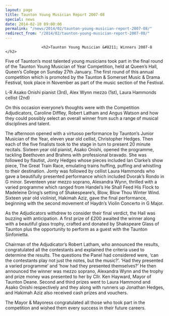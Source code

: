 ```yaml
---
layout: page
title: Taunton Young Musician Report 2007-08
special: news
date: 2014-02-10 09:00:00
permalink: "/news/2014/02/taunton-young-musician-report-2007-08/"
redirect_from: "/2014/02/taunton-young-musician-report-2007-08/"
---
```



                    
                    <h2>Taunton Young Musician &#8211; Winners 2007-8 </h2>
<p>Five of Taunton’s most talented young musicians took part in the final round of the Taunton Young Musician of Year Competition, held at Queen’s Hall, Queen’s College on Sunday 27th January. The first round of this annual competition which is promoted by the Taunton &#038; Somerset Music &#038; Drama Festival, took place in November as part of the music section of the Festival. </p>
<p>L-R Asako Onishi pianist (3rd), Alex Wynn mezzo (1st), Laura Hammonds cellist (2nd)</p>
<p>On this occasion everyone’s thoughts were with the Competition Adjudicators, Caroline Diffley, Robert Latham and Angus Watson and how they could possibly select an overall winner from such a range of musical disciplines and talent.</p>
<p>The afternoon opened with a virtuoso performance by Taunton’s Junior Musician of the Year, eleven year old cellist, Christopher Hedges. Then each of the five finalists took to the stage in turn to present 20 minute recitals. Sixteen year old pianist, Asako Onishi, opened the programme, tackling Beethoven and Brahms with professional bravado. She was followed by flautist, Jonty Hedges whose pieces included Ian Clarke’s show piece, The Great Train Race, emulating trains huffing, puffing and whistling to their destination. Jonty was followed by cellist Laura Hammonds who gave a beautifully presented performance which included Dvorak’s Rondo in G minor. Seventeen year mezzo soprano, Alexandra Wynn, thrilled with a varied programme which ranged from Handel’s He Shall Feed His Flock to Madeleine Dring’s setting of Shakespeare’s, Blow, Blow Thou Winter Wind. Sixteen year old violinist, Hakimah Aziz, gave the final performance, beginning with the second movement of Haydn’s Violin Concerto in G Major.</p>
<p>As the Adjudicators withdrew to consider their final verdict, the Hall was buzzing with anticipation. A first prize of £200 awaited the winner along with a beautiful glass trophy, crafted and donated by Shakspeare Glass of Taunton plus the opportunity to perform as a guest with the Taunton Sinfonietta.</p>
<p>Chairman of the Adjudicator’s Robert Latham, who announced the results, congratulated all the contestants and explained the criteria used to determine the results. The questions the Panel had considered were, ‘can the contestants play not just the notes, but the music?’. ‘Had they presented a varied programme’ and ‘how had they presented themselves?’ He then announced the winner was mezzo soprano, Alexandra Wynn and the trophy and prize money was presented to her by Cllr. Ken Hayward, Mayor of Taunton Deane. Second and third prizes went to Laura Hammond and Asako Onishi respectively and they along with runners up Jonathan Hedges, and Hakimah Aziz also received cash prizes and vouchers.</p>
<p>The Mayor &#038; Mayoress congratulated all those who took part in the competition and wished them every success in their future careers.  </p>

                
